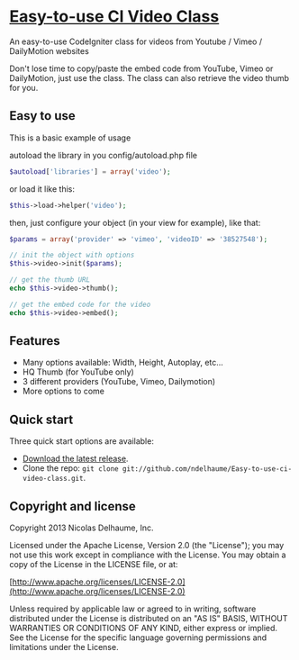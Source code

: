 [Easy-to-use CI Video Class](https://github.com/ndelhaume/Easy-to-use-ci-video-class/)
===========================

An easy-to-use CodeIgniter class for videos from Youtube / Vimeo / DailyMotion websites

Don't lose time to copy/paste the embed code from YouTube, Vimeo or DailyMotion, just use the class. 
The class can also retrieve the video thumb for you.



## Easy to use ##
This is a basic example of usage 

autoload the library in you config/autoload.php file 
```PHP 
$autoload['libraries'] = array('video');
```
or load it like this:  
```PHP 
$this->load->helper('video');
```
then, just configure your object (in your view for example), like that:
```PHP 
$params = array('provider' => 'vimeo', 'videoID' => '38527548');

// init the object with options
$this->video->init($params);

// get the thumb URL
echo $this->video->thumb();

// get the embed code for the video
echo $this->video->embed();
```


## Features ##
- Many options available: Width, Height, Autoplay, etc...
- HQ Thumb (for YouTube only)
- 3 different providers (YouTube, Vimeo, Dailymotion)
- More options to come


## Quick start

Three quick start options are available:

* [Download the latest release](https://github.com/ndelhaume/Easy-to-use-ci-video-class/zipball/master).
* Clone the repo: `git clone git://github.com/ndelhaume/Easy-to-use-ci-video-class.git`.


## Copyright and license

Copyright 2013 Nicolas Delhaume, Inc.

Licensed under the Apache License, Version 2.0 (the "License");
you may not use this work except in compliance with the License.
You may obtain a copy of the License in the LICENSE file, or at:

  [http://www.apache.org/licenses/LICENSE-2.0](http://www.apache.org/licenses/LICENSE-2.0)

Unless required by applicable law or agreed to in writing, software
distributed under the License is distributed on an "AS IS" BASIS,
WITHOUT WARRANTIES OR CONDITIONS OF ANY KIND, either express or implied.
See the License for the specific language governing permissions and
limitations under the License.
